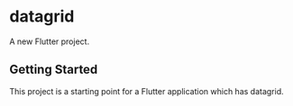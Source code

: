 # datagrid

A new Flutter project.

## Getting Started

This project is a starting point for a Flutter application which has datagrid.


